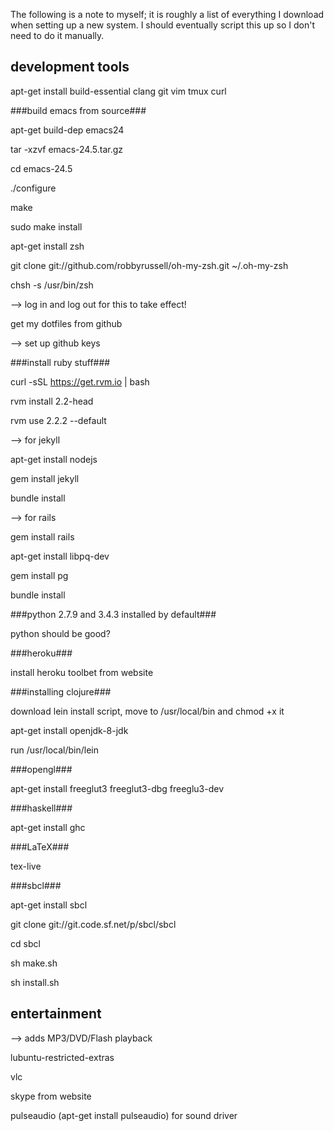 The following is a note to myself; it is roughly a list of everything I download when setting up a new system. I should eventually script this up so I don't need to do it manually. 

## development tools

apt-get install build-essential clang git vim tmux curl

###build emacs from source###

apt-get build-dep emacs24

tar -xzvf emacs-24.5.tar.gz

cd emacs-24.5

./configure

make

sudo make install


apt-get install zsh

git clone git://github.com/robbyrussell/oh-my-zsh.git ~/.oh-my-zsh

chsh -s /usr/bin/zsh

--> log in and log out for this to take effect!


get my dotfiles from github

--> set up github keys



###install ruby stuff###

curl -sSL https://get.rvm.io | bash

rvm install 2.2-head

rvm use 2.2.2 --default


--> for jekyll

apt-get install nodejs

gem install jekyll

bundle install


--> for rails

gem install rails

apt-get install libpq-dev

gem install pg

bundle install


###python 2.7.9 and 3.4.3 installed by default###

python should be good?


###heroku###

install heroku toolbet from website


###installing clojure###

download lein install script, move to /usr/local/bin and chmod +x it

apt-get install openjdk-8-jdk

run /usr/local/bin/lein


###opengl###

apt-get install freeglut3 freeglut3-dbg freeglu3-dev


###haskell###

apt-get install ghc


###LaTeX###

tex-live

###sbcl###

apt-get install sbcl

git clone git://git.code.sf.net/p/sbcl/sbcl

cd sbcl

sh make.sh

sh install.sh


## entertainment

--> adds MP3/DVD/Flash playback

lubuntu-restricted-extras

vlc

skype from website

pulseaudio (apt-get install pulseaudio) for sound driver


